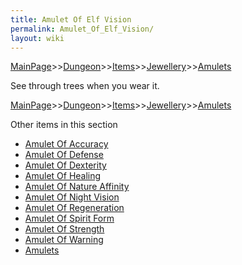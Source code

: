 ```yaml
---
title: Amulet Of Elf Vision
permalink: Amulet_Of_Elf_Vision/
layout: wiki
---
```


[MainPage](/keeperrl_wiki/ "wikilink")>>[Dungeon](/keeperrl_wiki/Dungeon "wikilink")>>[Items](/keeperrl_wiki/Items "wikilink")>>[Jewellery](/keeperrl_wiki/Jewellery "wikilink")>>[Amulets](/keeperrl_wiki/Amulets "wikilink")

See through trees when you wear it.

[MainPage](/keeperrl_wiki/ "wikilink")>>[Dungeon](/keeperrl_wiki/Dungeon "wikilink")>>[Items](/keeperrl_wiki/Items "wikilink")>>[Jewellery](/keeperrl_wiki/Jewellery "wikilink")>>[Amulets](/keeperrl_wiki/Amulets "wikilink")

Other items in this section
-    [Amulet Of Accuracy](/keeperrl_wiki/Amulet_Of_Accuracy "wikilink")
-    [Amulet Of Defense](/keeperrl_wiki/Amulet_Of_Defense "wikilink")
-    [Amulet Of Dexterity](/keeperrl_wiki/Amulet_Of_Dexterity "wikilink")
-    [Amulet Of Healing](/keeperrl_wiki/Amulet_Of_Healing "wikilink")
-    [Amulet Of Nature Affinity](/keeperrl_wiki/Amulet_Of_Nature_Affinity "wikilink")
-    [Amulet Of Night Vision](/keeperrl_wiki/Amulet_Of_Night_Vision "wikilink")
-    [Amulet Of Regeneration](/keeperrl_wiki/Amulet_Of_Regeneration "wikilink")
-    [Amulet Of Spirit Form](/keeperrl_wiki/Amulet_Of_Spirit_Form "wikilink")
-    [Amulet Of Strength](/keeperrl_wiki/Amulet_Of_Strength "wikilink")
-    [Amulet Of Warning](/keeperrl_wiki/Amulet_Of_Warning "wikilink")
-    [Amulets](/keeperrl_wiki/Amulets "wikilink")
